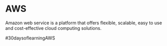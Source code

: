 # AWS
Amazon web service is a platform that offers flexible, scalable, easy to use and cost-effective cloud computing solutions.

#30daysoflearningAWS
